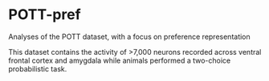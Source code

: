 # POTT-pref
Analyses of the POTT dataset, with a focus on preference representation

This dataset contains the activity of >7,000 neurons recorded across ventral frontal cortex and amygdala while animals performed a two-choice probabilistic task.